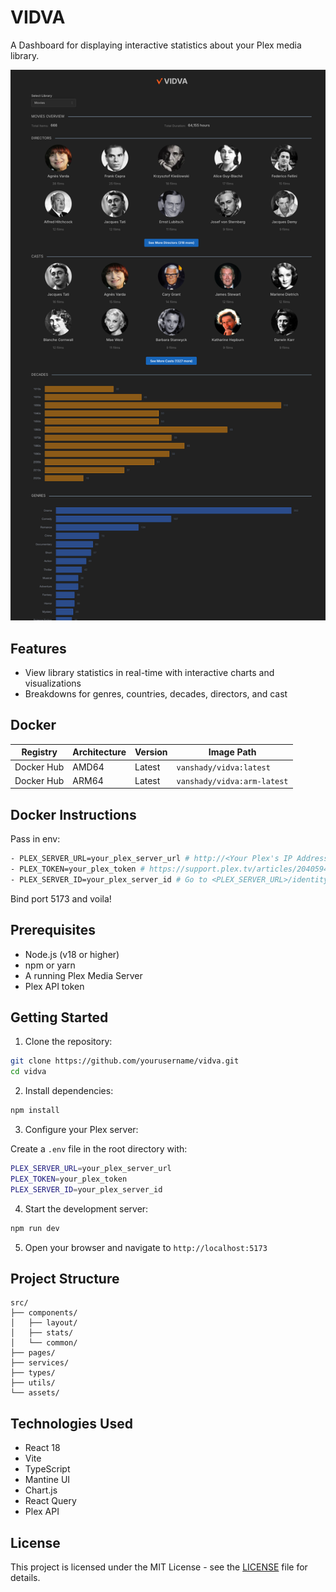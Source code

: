 # VIDVA

A Dashboard for displaying interactive statistics about your Plex media library.

![VIDVA screenshot](./screenshots/screenshot.png)

## Features

- View library statistics in real-time with interactive charts and visualizations
- Breakdowns for genres, countries, decades, directors, and cast

## Docker

| Registry   | Architecture | Version | Image Path                  |
| ---------- | ------------ | ------- | --------------------------- |
| Docker Hub | AMD64        | Latest  | `vanshady/vidva:latest`     |
| Docker Hub | ARM64        | Latest  | `vanshady/vidva:arm-latest` |

## Docker Instructions

Pass in env:

```bash
- PLEX_SERVER_URL=your_plex_server_url # http://<Your Plex's IP Address>:32400
- PLEX_TOKEN=your_plex_token # https://support.plex.tv/articles/204059436-finding-an-authentication-token-x-plex-token/
- PLEX_SERVER_ID=your_plex_server_id # Go to <PLEX_SERVER_URL>/identity and copy the server ID from machineIdentifier=
```

Bind port 5173 and voila!

## Prerequisites

- Node.js (v18 or higher)
- npm or yarn
- A running Plex Media Server
- Plex API token

## Getting Started

1. Clone the repository:

```bash
git clone https://github.com/yourusername/vidva.git
cd vidva
```

2. Install dependencies:

```bash
npm install
```

3. Configure your Plex server:

Create a `.env` file in the root directory with:

```bash
PLEX_SERVER_URL=your_plex_server_url
PLEX_TOKEN=your_plex_token
PLEX_SERVER_ID=your_plex_server_id
```

4. Start the development server:

```bash
npm run dev
```

5. Open your browser and navigate to `http://localhost:5173`

## Project Structure

```text
src/
├── components/
│   ├── layout/
│   ├── stats/
│   └── common/
├── pages/
├── services/
├── types/
├── utils/
└── assets/
```

## Technologies Used

- React 18
- Vite
- TypeScript
- Mantine UI
- Chart.js
- React Query
- Plex API

## License

This project is licensed under the MIT License - see the [LICENSE](LICENSE) file for details.
